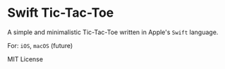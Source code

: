 # Swift Tic-Tac-Toe

A simple and minimalistic Tic-Tac-Toe written in Apple's `Swift` language.

For: `iOS`, `macOS` (future)

MIT License
